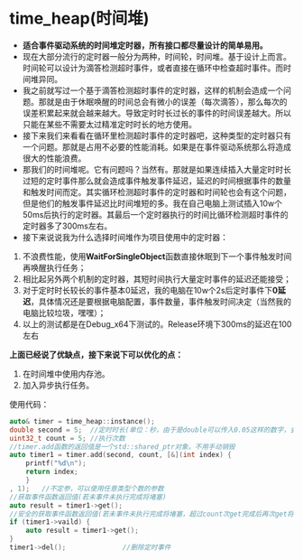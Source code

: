 
# time_heap(时间堆)
- **适合事件驱动系统的时间堆定时器，所有接口都尽量设计的简单易用。**
- 现在大部分流行的定时器一般分为两种，时间轮，时间堆。基于设计上而言。时间轮可以设计为滴答检测超时事件，或者直接在循环中检查超时事件。而时间堆异同。
- 我之前就写过一个基于滴答检测超时事件的定时器，这样的机制会造成一个问题。那就是由于休眠唤醒的时间总会有微小的误差（每次滴答），那么每次的误差积累起来就会越来越大。导致定时时长过长的事件的时间误差越大。所以只能在某些不需要太过精准定时时长的地方使用。
- 接下来我们来看看在循环里检测超时事件的定时器吧，这种类型的定时器只有一个问题。那就是占用不必要的性能消耗。如果是在事件驱动系统那么将造成很大的性能浪费。
- 那我们的时间堆呢。它有问题吗？当然有。那就是如果连续插入大量定时时长过短的定时事件那么就会造成事件触发事件延迟，延迟的时间根据事件的数量和触发时间而定。其实循环检测超时事件的定时器和时间轮也会有这个问题，但是他们的触发事件延迟比时间堆短的多。我在自己电脑上测试插入10w个50ms后执行的定时器。其最后一个定时器执行的时间比循环检测超时事件的定时器多了300ms左右。
- 接下来说说我为什么选择时间堆作为项目使用中的定时器：
1. 不浪费性能，使用**WaitForSingleObject**函数直接休眠到下一个事件触发时间再唤醒执行任务；
2. 相比起另外两个机制的定时器，其短时间执行大量定时事件的延迟还能接受；
3. 对于定时时长较长的事件基本0延迟，我的电脑在10w个2s后定时事件下**0延迟**，具体情况还是要根据电脑配置，事件数量，事件触发时间决定（当然我的电脑比较垃圾，嘿嘿）；
4. 以上的测试都是在Debug_x64下测试的。Release环境下300ms的延迟在100左右

**上面已经说了优缺点，接下来说下可以优化的点：**
1. 在时间堆中使用内存池。
2. 加入异步执行任务。

使用代码：

```cpp
auto& timer = time_heap::instance();
double second = 5;	//定时时长(单位：秒，由于是double可以传入0.05这样的数字，会自动转为毫秒)
uint32_t count = 5;	//执行次数
//timer.add函数的返回值是一个std::shared_ptr对象。不用手动销毁
auto timer1 = timer.add(second, count, [&](int index) {
	printf("%d\n");
	return index;
	}
, 1);	//不定参，可以使用任意类型个数的参数
//获取事件函数返回值(若未事件未执行完成将堵塞)
auto result = timer1->get();
//安全的获取事件函数返回值(若未事件未执行完成将堵塞，超过count次get完成后再次get将cash)
if (timer1->vaild) {
	auto result = timer1->get();
}
timer1->del();		        //删除定时事件
```
